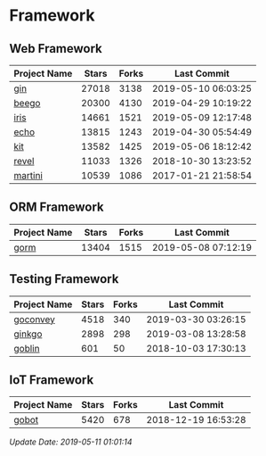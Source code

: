 # Framework

## Web Framework

| Project Name | Stars | Forks | Last Commit |
| ------------ | ----- | ----- | ----------- |
| [gin](https://github.com/gin-gonic/gin) | 27018 | 3138 | 2019-05-10 06:03:25 |
| [beego](https://github.com/astaxie/beego) | 20300 | 4130 | 2019-04-29 10:19:22 |
| [iris](https://github.com/kataras/iris) | 14661 | 1521 | 2019-05-09 12:17:48 |
| [echo](https://github.com/labstack/echo) | 13815 | 1243 | 2019-04-30 05:54:49 |
| [kit](https://github.com/go-kit/kit) | 13582 | 1425 | 2019-05-06 18:12:42 |
| [revel](https://github.com/revel/revel) | 11033 | 1326 | 2018-10-30 13:23:52 |
| [martini](https://github.com/go-martini/martini) | 10539 | 1086 | 2017-01-21 21:58:54 |

## ORM Framework

| Project Name | Stars | Forks | Last Commit |
| ------------ | ----- | ----- | ----------- |
| [gorm](https://github.com/jinzhu/gorm) | 13404 | 1515 | 2019-05-08 07:12:19 |

## Testing Framework

| Project Name | Stars | Forks | Last Commit |
| ------------ | ----- | ----- | ----------- |
| [goconvey](https://github.com/smartystreets/goconvey) | 4518 | 340 | 2019-03-30 03:26:15 |
| [ginkgo](https://github.com/onsi/ginkgo) | 2898 | 298 | 2019-03-08 13:28:58 |
| [goblin](https://github.com/franela/goblin) | 601 | 50 | 2018-10-03 17:30:13 |

## IoT Framework

| Project Name | Stars | Forks | Last Commit |
| ------------ | ----- | ----- | ----------- |
| [gobot](https://github.com/hybridgroup/gobot) | 5420 | 678 | 2018-12-19 16:53:28 |

*Update Date: 2019-05-11 01:01:14*
